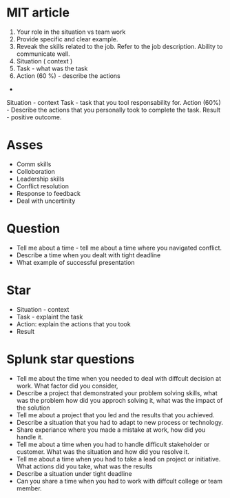 # MIT article

1) Your role in the situation vs team work
2) Provide specific and clear example. 
3) Reveak the skills related to the job. Refer to the job description. Ability to communicate well.
4) Situation ( context )
5) Task - what was the task
6) Action (60 %) - describe the actions 

-
Situation - context
Task - task that you tool responsability for.
Action (60%) - Describe the actions that you personally took to complete the task.
Result - positive outcome. 




# Asses

- Comm skills
- Colloboration
- Leadership skills
- Conflict resolution
- Response to feedback
- Deal with uncertinity

# Question

- Tell me about a time - tell me about a time where you navigated conflict.
- Describe a time when you dealt with tight deadline
- What example of successful presentation

# Star

- Situation - context
- Task - explaint the task
- Action: explain the actions that you took
- Result

# Splunk star questions
- Tell me about the time when you needed to deal with diffcult decision at work.
  What factor did you consider,
- Describe a project that demonstrated your problem solving skills, what was the problem
  how did you approch solving it, what was the impact of the solution
- Tell me about a project that you led and the results that you achieved.
- Describe a situation that you had to adapt to new process or technology.
- Share experiance where you made a mistake at work, how did you handle it.
- Tell me about a time when you had to handle difficult stakeholder or customer.
  What was the situation and how did you resolve it.
- Tell me about a time when you had to take a lead on project or initiative. What actions
  did you take, what was the results
- Describe a situation under tight deadline
- Can you share a time when you had to work with diffcult college or team member. 

